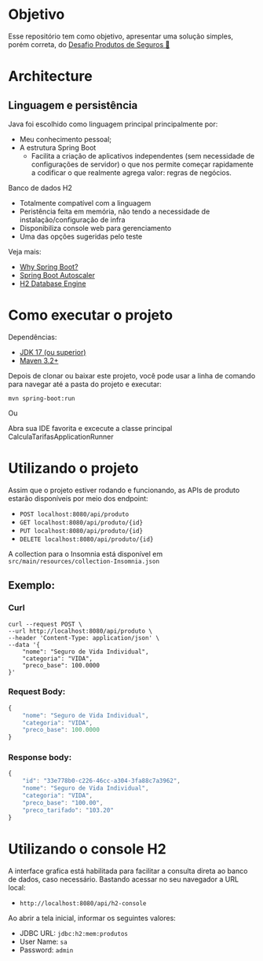 # Objetivo

Esse repositório tem como objetivo, apresentar uma solução simples, porém correta, do
[Desafio Produtos de Seguros 🚀](https://github.com/itausegdev/backend-challenge)

# Architecture

## Linguagem e persistência
Java foi escolhido como linguagem principal principalmente por:
* Meu conhecimento pessoal;
* A estrutura Spring Boot
    * Facilita a criação de aplicativos independentes (sem necessidade de configurações de servidor)
      o que nos permite começar rapidamente a codificar o que realmente agrega valor: regras de negócios.

Banco de dados H2
* Totalmente compatível com a linguagem
* Peristência feita em memória, não tendo a necessidade de instalação/configuração de infra
* Disponibiliza console web para gerenciamento
* Uma das opções sugeridas pelo teste 

Veja mais:
* [Why Spring Boot?](https://dzone.com/articles/why-springboot)
* [Spring Boot Autoscaler](https://piotrminkowski.wordpress.com/2018/09/18/spring-boot-autoscaler/)
* [H2 Database Engine](https://www.h2database.com/html/main.html)

# Como executar o projeto
Dependências:
- [JDK 17 (ou superior)](https://www.oracle.com/java/technologies/downloads/#java17)
- [Maven 3.2+](https://maven.apache.org/download.cgi)

Depois de clonar ou baixar este projeto, você pode usar a linha de comando para navegar até
a pasta do projeto e executar:

`mvn spring-boot:run`

Ou

Abra sua IDE favorita e excecute a classe principal CalculaTarifasApplicationRunner


# Utilizando o projeto
Assim que o projeto estiver rodando e funcionando, as APIs de produto estarão disponíveis por meio dos endpoint:
- `POST localhost:8080/api/produto`
- `GET localhost:8080/api/produto/{id}`
- `PUT localhost:8080/api/produto/{id}`
- `DELETE localhost:8080/api/produto/{id}`

A collection para o Insomnia está disponível em `src/main/resources/collection-Insomnia.json`

## Exemplo:
### Curl
```
curl --request POST \
--url http://localhost:8080/api/produto \
--header 'Content-Type: application/json' \
--data '{
    "nome": "Seguro de Vida Individual",
    "categoria": "VIDA",
    "preco_base": 100.0000
}'
```

### Request Body:
```javascript
{
    "nome": "Seguro de Vida Individual",
    "categoria": "VIDA",
    "preco_base": 100.0000
}
```

### Response body:
```javascript
{
    "id": "33e778b0-c226-46cc-a304-3fa88c7a3962",
    "nome": "Seguro de Vida Individual",
    "categoria": "VIDA",
    "preco_base": "100.00",
    "preco_tarifado": "103.20"
}
```

# Utilizando o console H2
A interface grafica está habilitada para facilitar a consulta direta ao banco de dados, caso necessário.
Bastando acessar no seu navegador a URL local:
- `http://localhost:8080/api/h2-console`

Ao abrir a tela inicial, informar os seguintes valores:
- JDBC URL: `jdbc:h2:mem:produtos`
- User Name: `sa`
- Password: `admin`